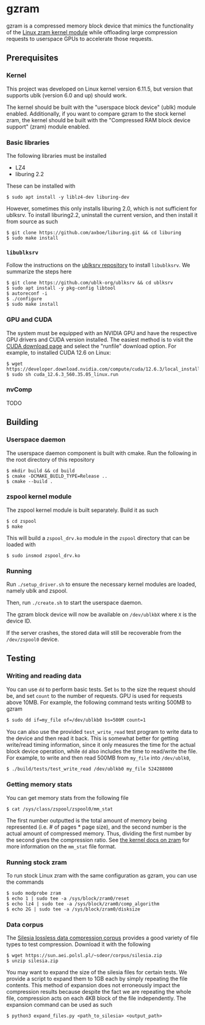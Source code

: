 # gzram

gzram is a compressed memory block device that mimics the functionality of the [Linux zram kernel module](https://docs.kernel.org/admin-guide/blockdev/zram.html) while offloading large compression requests to userspace GPUs to accelerate those requests.

## Prerequisites

### Kernel

This project was developed on Linux kernel version 6.11.5, but version that supports ublk (version 6.0 and up) should work.

The kernel should be built with the "userspace block device" (ublk) module enabled. Additionally, if you want to compare gzram to the stock kernel zram, the kernel should be built with the "Compressed RAM block device support" (zram) module enabled.

### Basic libraries

The following libraries must be installed

- LZ4
- liburing 2.2

These can be installed with

```shell
$ sudo apt install -y liblz4-dev liburing-dev
```

However, sometimes this only installs liburing 2.0, which is not sufficient for ublksrv. To install liburing2.2, uninstall the current version, and then install it from source as such

```shell
$ git clone https://github.com/axboe/liburing.git && cd liburing
$ sudo make install
```

### `libublksrv`

Follow the instructions on the [ublksrv repository](https://github.com/ublk-org/ublksrv) to install `libublksrv`. We summarize the steps here

```shell
$ git clone https://github.com/ublk-org/ublksrv && cd ublksrv 
$ sudo apt install -y pkg-config libtool
$ autoreconf -i
$ ./configure
$ sudo make install
```

### GPU and CUDA

The system must be equipped with an NVIDIA GPU and have the respective GPU drivers and CUDA version installed. The easiest method is to visit the [CUDA download page](https://developer.nvidia.com/cuda-downloads) and select the "runfile" download option. For example, to installed CUDA 12.6 on Linux:

```shell
$ wget https://developer.download.nvidia.com/compute/cuda/12.6.3/local_installers/cuda_12.6.3_560.35.05_linux.run
$ sudo sh cuda_12.6.3_560.35.05_linux.run
```

### nvComp

TODO

## Building

### Userspace daemon

The userspace daemon component is built with cmake. Run the following in the root directory of this repository

```
$ mkdir build && cd build
$ cmake -DCMAKE_BUILD_TYPE=Release ..
$ cmake --build .
```

### zspool kernel module

The zspool kernel module is built separately. Build it as such

```shell
$ cd zspool
$ make
```

This will build a `zspool_drv.ko` module in the `zspool` directory that can be loaded with

```shell
$ sudo insmod zspool_drv.ko
```

### Running

Run `./setup_driver.sh` to ensure the necessary kernel modules are loaded, namely ublk and zspool.

Then, run `./create.sh` to start the userspace daemon.

The gzram block device will now be available on `/dev/ublkbX` where `X` is the device ID.

If the server crashes, the stored data will still be recoverable from the `/dev/zspool0` device.

## Testing

### Writing and reading data

You can use `dd` to perform basic tests. Set `bs` to the size the request should be, and set `count` to the number of requests. GPU is used for requests above 10MB. For example, the following command tests writing 500MB to gzram

```bash
$ sudo dd if=my_file of=/dev/ublkb0 bs=500M count=1
```

You can also use the provided `test_write_read` test program to write data to the device and then read it back. This is somewhat better for getting write/read timing information, since it only measures the time for the actual block device operation, while `dd` also includes the time to read/write the file. For example, to write and then read 500MB from `my_file` into `/dev/ublk0`,

```bash
$ ./build/tests/test_write_read /dev/ublkb0 my_file 524288000
```

### Getting memory stats

You can get memory stats from the following file

```shell
$ cat /sys/class/zspool/zspool0/mm_stat
```

The first number outputted is the total amount of memory being represented (i.e. # of pages * page size), and the second number is the actual amount of compressed memory. Thus, dividing the first number by the second gives the compression ratio. See [the kernel docs on zram](https://docs.kernel.org/admin-guide/blockdev/zram.html#stats) for more information on the `mm_stat` file format.

### Running stock zram

To run stock Linux zram with the same configuration as gzram, you can use the commands

```shell
$ sudo modprobe zram
$ echo 1 | sudo tee -a /sys/block/zram0/reset
$ echo lz4 | sudo tee -a /sys/block/zram0/comp_algorithm
$ echo 2G | sudo tee -a /sys/block/zram0/disksize
```

### Data corpus

The [Silesia lossless data compression corpus](https://sun.aei.polsl.pl/~sdeor/index.php?page=silesia) provides a good variety of file types to test compression. Download it with the following

```shell
$ wget https://sun.aei.polsl.pl/~sdeor/corpus/silesia.zip
$ unzip silesia.zip
```

You may want to expand the size of the silesia files for certain tests. We provide a script to expand them to 1GB each by simply repeating the file contents. This method of expansion does not erroneously impact the compression results because despite the fact we are repeating the whole file, compression acts on each 4KB block of the file independently. The expansion command can be used as such

```shell
$ python3 expand_files.py <path_to_silesia> <output_path> 
```